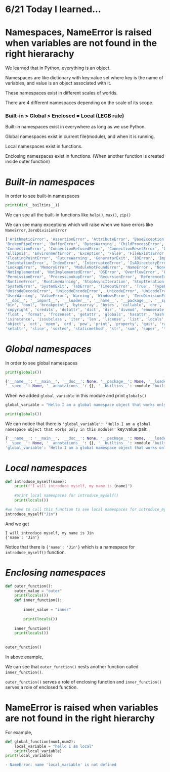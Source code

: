 # 6/21 Today I learned...

# Namespaces, NameError is raised when variables are not found in the right hierarachy

We learned that in Python, everything is an object.

Namespaces are like dictionary with key:value set where key is the name of variables, and value is an object associated with it.

These namespaces exist in different scales of worlds.

There are 4 different namespaces depending on the scale of its scope.

### Built-in > Global > Enclosed = Local (LEGB rule)

Built-in namespaces exist in everywhere as long as we use Python.

Global namespaces exist in current file(module), and when it is running.

Local namespaces exist in functions.

Enclosing namespaces exist in functions. (When another function is created inside outer function)


# <em>Built-in namespaces</em>

In order to see built-in namespaces
```py
print(dir(__builtins__))
```


We can see all the built-in functions like `help()`, `max()`, `zip()`

We can see many exceptions which will raise when we have errors like `NameError`, `ZeroDivisionError`
```py
['ArithmeticError', 'AssertionError', 'AttributeError', 'BaseException', 'BlockingIOError', 
'BrokenPipeError', 'BufferError', 'BytesWarning', 'ChildProcessError', 'ConnectionAbortedError', 
'ConnectionError', 'ConnectionRefusedError', 'ConnectionResetError', 'DeprecationWarning', 'EOFError', 
'Ellipsis', 'EnvironmentError', 'Exception', 'False', 'FileExistsError', 'FileNotFoundError', 
'FloatingPointError', 'FutureWarning', 'GeneratorExit', 'IOError', 'ImportError', 'ImportWarning', 
'IndentationError', 'IndexError', 'InterruptedError', 'IsADirectoryError', 'KeyError', 'KeyboardInterrupt', 
'LookupError', 'MemoryError', 'ModuleNotFoundError', 'NameError', 'None', 'NotADirectoryError', 
'NotImplemented', 'NotImplementedError', 'OSError', 'OverflowError', 'PendingDeprecationWarning', 
'PermissionError', 'ProcessLookupError', 'RecursionError', 'ReferenceError', 'ResourceWarning', 
'RuntimeError', 'RuntimeWarning', 'StopAsyncIteration', 'StopIteration', 'SyntaxError', 'SyntaxWarning', 
'SystemError', 'SystemExit', 'TabError', 'TimeoutError', 'True', 'TypeError', 'UnboundLocalError', 
'UnicodeDecodeError', 'UnicodeEncodeError', 'UnicodeError', 'UnicodeTranslateError', 'UnicodeWarning', 
'UserWarning', 'ValueError', 'Warning', 'WindowsError', 'ZeroDivisionError', '__build_class__', '__debug__', 
'__doc__', '__import__', '__loader__', '__name__', '__package__', '__spec__', 'abs', 'all', 'any', 'ascii', 
'bin', 'bool', 'breakpoint', 'bytearray', 'bytes', 'callable', 'chr', 'classmethod', 'compile', 'complex', 
'copyright', 'credits', 'delattr', 'dict', 'dir', 'divmod', 'enumerate', 'eval', 'exec', 'exit', 'filter', 
'float', 'format', 'frozenset', 'getattr', 'globals', 'hasattr', 'hash', 'help', 'hex', 'id', 'input', 'int', 
'isinstance', 'issubclass', 'iter', 'len', 'license', 'list', 'locals', 'map', 'max', 'memoryview', 'min', 'next', 
'object', 'oct', 'open', 'ord', 'pow', 'print', 'property', 'quit', 'range', 'repr', 'reversed', 'round', 'set', 
'setattr', 'slice', 'sorted', 'staticmethod', 'str', 'sum', 'super', 'tuple', 'type', 'vars', 'zip']
```

# <em>Global namespaces</em>

In order to see global namespaces

```py
print(globals())
```

```py
{'__name__': '__main__', '__doc__': None, '__package__': None, '__loader__': <class '_frozen_importlib.BuiltinImporter'>, 
'__spec__': None, '__annotations__': {}, '__builtins__': <module 'builtins' (built-in)>}
```

When we added `global_variable` in this module and print `globals()`
```py
global_variable = "Hello I am a global namespace object that works only in this module!"

print(globals())
```

We can notice that there is `'global_variable': 'Hello I am a global namespace object that works only in this module!'` key:value pair.
```py
{'__name__': '__main__', '__doc__': None, '__package__': None, '__loader__': <class '_frozen_importlib.BuiltinImporter'>, 
'__spec__': None, '__annotations__': {}, '__builtins__': <module 'builtins' (built-in)>, 
'global_variable': 'Hello I am a global namespace object that works only in this module!'}
```
# <em>Local namespaces</em>
```py
def introduce_myself(name):
    print(f"I will introduce myself, my name is {name}")
    
    #print local namespaces for introduce_myself()
    print(locals())

#we have to call this function to see local namespaces for introduce_myself()    
introduce_myself("Jin")
```
And we get
```
I will introduce myself, my name is Jin
{'name': 'Jin'}
```
Notice that there is `{'name': 'Jin'}` which is a namespace for `introduce_myself()` function.

# <em>Enclosing namespaces</em>

```py
def outer_function():
    outer_value = "outer"
    print(locals())
    def inner_function():
        
        inner_value = "inner"
        
        print(locals())
    
    inner_function()
    print(locals())
    
    
outer_function()
```
In above example,

We can see that `outer_function()` nests another function called `inner_function()`.

`outer_function()` serves a role of enclosing function and `inner_function()` serves a role of enclosed function.



# NameError is raised when variables are not found in the right hierarchy

For example,
```py
def global_function(num1,num2):
    local_variable = "hello I am local"
    print(local_variable)
print(local_variable)
```

```diff
- NameError: name 'local_variable' is not defined
```
